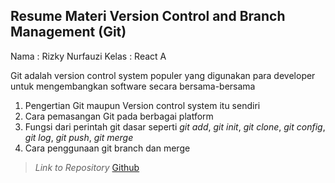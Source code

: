 ## Resume Materi Version Control and Branch Management (Git)

Nama : Rizky Nurfauzi
Kelas : React A

Git adalah version control system populer yang digunakan para developer untuk mengembangkan software secara bersama-bersama
1. Pengertian Git maupun Version control system itu sendiri
2. Cara pemasangan Git pada berbagai platform
3. Fungsi dari perintah git dasar seperti *git add*, *git init*, *git clone*, *git config*, *git log*, *git push*, *git merge*
4. Cara penggunaan git branch dan merge

> *Link to Repository* [Github](https://github.com/Skmnkn/task-github-miniProject1)

